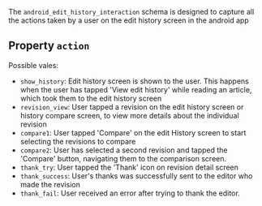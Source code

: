 The `android_edit_history_interaction` schema is designed to capture all the
actions taken by a user on the edit history screen in the android app


## Property `action`
Possible vales:
- `show_history`: Edit history screen is shown to the user. This happens when the user has tapped 'View edit history' while reading an article, which took them to the edit history screen
- `revision_view`: User tapped a revision on the edit history screen or history compare screen, to view more details about the individual revision
- `compare1`: User tapped 'Compare' on the edit History screen to start selecting the revisions to compare
- `compare2`: User has selected a second revision and tapped the 'Compare' button, navigating them to the comparison screen.
- `thank_try`: User tapped the 'Thank' icon on revision detail screen
- `thank_success`:  User's thanks was successfully sent to the editor who made the revision
- `thank_fail`:  User received an error after trying to thank the editor.